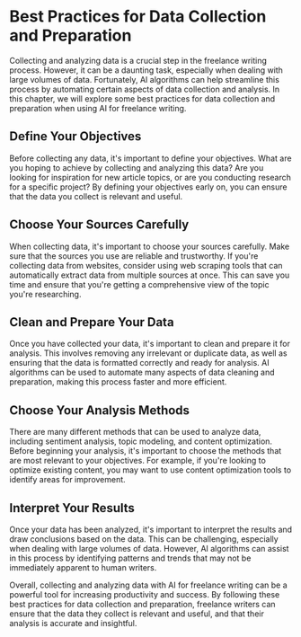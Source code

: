 Best Practices for Data Collection and Preparation
==========================================================================================================================

Collecting and analyzing data is a crucial step in the freelance writing process. However, it can be a daunting task, especially when dealing with large volumes of data. Fortunately, AI algorithms can help streamline this process by automating certain aspects of data collection and analysis. In this chapter, we will explore some best practices for data collection and preparation when using AI for freelance writing.

Define Your Objectives
----------------------

Before collecting any data, it's important to define your objectives. What are you hoping to achieve by collecting and analyzing this data? Are you looking for inspiration for new article topics, or are you conducting research for a specific project? By defining your objectives early on, you can ensure that the data you collect is relevant and useful.

Choose Your Sources Carefully
-----------------------------

When collecting data, it's important to choose your sources carefully. Make sure that the sources you use are reliable and trustworthy. If you're collecting data from websites, consider using web scraping tools that can automatically extract data from multiple sources at once. This can save you time and ensure that you're getting a comprehensive view of the topic you're researching.

Clean and Prepare Your Data
---------------------------

Once you have collected your data, it's important to clean and prepare it for analysis. This involves removing any irrelevant or duplicate data, as well as ensuring that the data is formatted correctly and ready for analysis. AI algorithms can be used to automate many aspects of data cleaning and preparation, making this process faster and more efficient.

Choose Your Analysis Methods
----------------------------

There are many different methods that can be used to analyze data, including sentiment analysis, topic modeling, and content optimization. Before beginning your analysis, it's important to choose the methods that are most relevant to your objectives. For example, if you're looking to optimize existing content, you may want to use content optimization tools to identify areas for improvement.

Interpret Your Results
----------------------

Once your data has been analyzed, it's important to interpret the results and draw conclusions based on the data. This can be challenging, especially when dealing with large volumes of data. However, AI algorithms can assist in this process by identifying patterns and trends that may not be immediately apparent to human writers.

Overall, collecting and analyzing data with AI for freelance writing can be a powerful tool for increasing productivity and success. By following these best practices for data collection and preparation, freelance writers can ensure that the data they collect is relevant and useful, and that their analysis is accurate and insightful.
